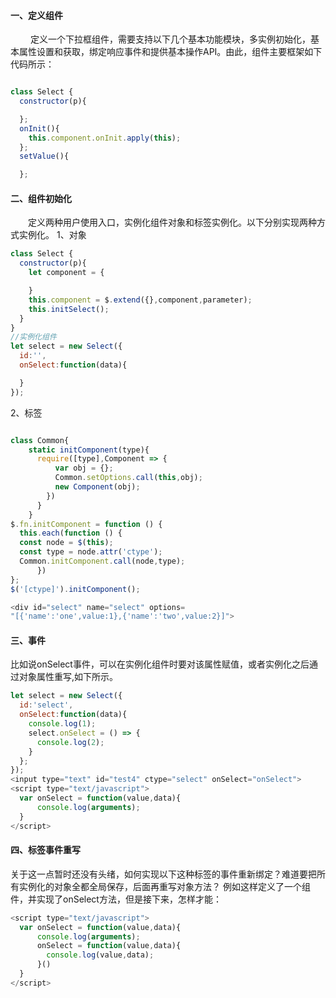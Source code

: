 #### 一、定义组件
　　 定义一个下拉框组件，需要支持以下几个基本功能模块，多实例初始化，基本属性设置和获取，绑定响应事件和提供基本操作API。由此，组件主要框架如下代码所示：
```javascript

class Select {
  constructor(p){

  };
  onInit(){
    this.component.onInit.apply(this);
  };
  setValue(){

  };
```
#### 二、组件初始化
　　定义两种用户使用入口，实例化组件对象和标签实例化。以下分别实现两种方式实例化。
1、对象
```javascript
class Select {
  constructor(p){
    let component = {

    }
    this.component = $.extend({},component,parameter);
    this.initSelect();
  }
}
//实例化组件
let select = new Select({
  id:'',
  onSelect:function(data){

  }
});
```
2、标签
```javascript

class Common{
    static initComponent(type){
      require([type],Component => {
          var obj = {};
          Common.setOptions.call(this,obj);
          new Component(obj);
        })
      }
    }
$.fn.initComponent = function () {
  this.each(function () {
  const node = $(this);
  const type = node.attr('ctype');
  Common.initComponent.call(node,type);
      })
};
$('[ctype]').initComponent();

<div id="select" name="select" options=
"[{'name':'one',value:1},{'name':'two',value:2}]">
```
#### 三、事件
比如说onSelect事件，可以在实例化组件时要对该属性赋值，或者实例化之后通过对象属性重写,如下所示。
```javascript
let select = new Select({
  id:'select',
  onSelect:function(data){
    console.log(1);
    select.onSelect = () => {
      console.log(2);
    }
  };
});
<input type="text" id="test4" ctype="select" onSelect="onSelect">
<script type="text/javascript">
  var onSelect = function(value,data){
      console.log(arguments);
  }
</script>
```
#### 四、标签事件重写
关于这一点暂时还没有头绪，如何实现以下这种标签的事件重新绑定？难道要把所有实例化的对象全都全局保存，后面再重写对象方法？
例如这样定义了一个组件，并实现了onSelect方法，但是接下来，怎样才能：
```javascript
<script type="text/javascript">
  var onSelect = function(value,data){
      console.log(arguments);
      onSelect = function(value,data){
        console.log(value,data);
      }()
  }
</script>
```
